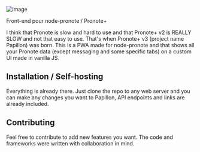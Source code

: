 ![image](https://user-images.githubusercontent.com/32978709/184417827-3d03b762-b9d5-45d6-8512-b229ba0c767d.png)

Front-end pour node-pronote / Pronote+

I think that Pronote is slow and hard to use and that Pronote+ v2 is REALLY SLOW and not that easy to use. That's when Pronote+ v3 (project name Papillon) was born.
This is a PWA made for node-pronote and that shows all your Pronote data (except messaging and some specific tabs) on a custom UI made in vanilla JS.

## Installation / Self-hosting
Everything is already there. Just clone the repo to any web server and you can make any changes you want to Papillon, API endpoints and links are already included.

## Contributing
Feel free to contribute to add new features you want. The code and frameworks were written with collaboration in mind.
